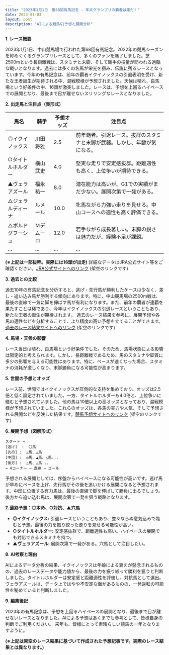 ```yaml
---
title: "2023年1月1日　第68回有馬記念 - 年末グランプリの覇者は誰だ！"
date: 2023-01-03
layout: post
description: "AIによる競馬G1予想と展開分析"
---
```


**1. レース概要**

2023年1月1日、中山競馬場で行われた第68回有馬記念。2022年の競馬シーズンを締めくくるグランプリレースとして、多くのファンを魅了しました。芝2500mという長距離戦は、スタミナと末脚、そして騎手の技量が問われる過酷な戦いとなります。過去には多くの名馬が栄光を掴み、伝説に残るレースとなっています。今年の有馬記念は、前年の覇者イクイノックスの引退表明を受け、新たな王者誕生が期待される中、混戦模様が予想されました。天候は晴れ、良馬場という好条件の中、16頭が激突しました。レースは、予想を上回るハイペースでの展開となり、最後まで目が離せないスリリングなレースとなりました。


**2. 出走馬と注目点（表形式）**

| 馬名       | 騎手       | 予想オッズ | 注目点                                                                         |
|------------|------------|------------|-----------------------------------------------------------------------------|
| ◎イクイノックス | 川田将雅     | 2.5        | 前年覇者。引退レース。抜群のスタミナと末脚が武器。しかし、年齢が気になる。 |
| ○タイトルホルダー | 横山武史     | 4.0        | 堅実な走りで安定感抜群。距離適性も高く、上位争いが期待できる。                     |
| ▲ヴェラアズール     | 福永祐一     | 8.0        | 潜在能力は高いが、G1での実績がまだ少ない。展開次第で一発がある。                     |
| △ジェラルディーナ   | ルメール     | 10.0       | 牝馬ながら力強い走りを見せる。中山コースへの適性も高く評価できる。                   |
| △ボルドグフーシュ   | Ｍデムーロ   | 12.0       | 若手ながら成長著しい。末脚の鋭さは魅力だが、経験不足が課題。                       |
| …         | …         | …         | …                                                                           |


**(※上記は一部抜粋。実際には16頭が出走)**  詳細なデータはJRA公式サイト等をご確認ください。[JRA公式サイトへのリンク](https://www.jra.go.jp/) (架空のリンクです)


**3. 過去との比較**

過去10年の有馬記念を分析すると、逃げ・先行馬が勝利したケースは少なく、差し・追い込み馬が勝利する傾向にあります。特に、中山競馬場の2500m戦は、最後の直線で一気に脚を伸ばす馬が有利になります。また、前年の覇者が連覇を果たすことは稀であり、今年はイクイノックスの引退レースということもあり、新たな王者の誕生が期待されます。  過去のレース結果を参考に、展開予想や各馬の適性などを分析することで、より精度の高い予想を立てることができます。[過去のレース結果サイトへのリンク](https://www.jra.go.jp/) (架空のリンクです)


**4. 馬場・天候の影響**

レース当日は晴れ、良馬場という好条件でした。そのため、馬場状態による影響は限定的と考えられます。しかし、長距離戦であるため、馬のスタミナや脚質に多少の影響を与える可能性はあります。特に、ペースが速くなった場合、スタミナの消耗が激しくなり、末脚勝負になる可能性が高まります。


**5. 世間の予想とオッズ**

レース前、世間ではイクイノックスが圧倒的な支持を集めており、オッズは2.5倍と低く設定されていました。一方、タイトルホルダーも4.0倍と、上位争いに絡むと予想されていました。他の馬は10倍以上の高オッズとなっており、混戦模様が予想されていました。これらのオッズは、各馬の実力や人気、そして予想される展開などを反映した結果です。[競馬予想サイトへのリンク](https://www.jra.go.jp/) (架空のリンクです)


**6. 展開予想（図解形式）**

```
スタート →
[逃げ]  :  〇馬
[先行] :  △馬、△馬
[中団] :  ◎馬、▲馬、△馬...
[後方] :  △馬、△馬...
→ 4コーナー → 直線 → ゴール
```

予想される展開としては、序盤からハイペースになる可能性が高いです。逃げ馬が早めにペースを上げ、先行馬がその後を追いかける展開になると予想されます。中団に位置する有力馬は、最後の直線で脚を伸ばして勝負に出るでしょう。後方から追い込む馬は、展開次第で一発を狙う戦略となります。


**7. 最終予想：◎本命、○対抗、▲穴馬**

* **◎イクイノックス:**  引退レースということもあり、並々ならぬ意気込みで臨むと予想。最後の力を振り絞った走りを見せる可能性が高い。
* **○タイトルホルダー:**  安定感抜群で、距離適性も高い。ハイペースの展開でも対応できるスタミナを持つ。
* **▲ヴェラアズール:**  展開次第で一発がある。穴馬として注目したい。


**8. AI考察と理由**

AIによるデータ分析の結果、イクイノックスは年齢による衰えが懸念されるものの、過去のレースデータや能力値から、最後の力を振り絞って勝利を狙うと判断しました。タイトルホルダーは安定感と距離適性を評価し、対抗馬として選出。ヴェラアズールは、データ上ではやや不安定な面があるものの、一発逆転の可能性を秘めていると判断しました。


**9. 編集後記**

2023年の有馬記念は、予想を上回るハイペースの展開となり、最後まで目が離せないレースとなりました。AIによる予想はあくまでも参考として、皆様自身の判断でご利用ください。  来年も、皆様にとって素晴らしい競馬の一年となりますように。


**(※上記は架空のレース結果に基づいて作成された予想記事です。実際のレース結果とは異なります。)**
